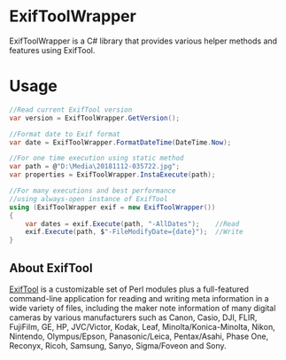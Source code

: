 # ExifToolWrapper
ExifToolWrapper is a C# library that provides various helper methods and features using ExifTool.

# Usage
```C#
//Read current ExifTool version
var version = ExifToolWrapper.GetVersion();

//Format date to Exif format
var date = ExifToolWrapper.FormatDateTime(DateTime.Now);

//For one time execution using static method
var path = @"D:\Media\20181112-035722.jpg";
var properties = ExifToolWrapper.InstaExecute(path);

//For many executions and best performance 
//using always-open instance of ExifTool
using (ExifToolWrapper exif = new ExifToolWrapper())
{
    var dates = exif.Execute(path, "-AllDates");    //Read
    exif.Execute(path, $"-FileModifyDate={date}");  //Write
}
```

## About ExifTool
[ExifTool](https://exiftool.org/) is a customizable set of Perl modules plus a full-featured
command-line application for reading and writing meta information in a wide
variety of files, including the maker note information of many digital
cameras by various manufacturers such as Canon, Casio, DJI, FLIR, FujiFilm,
GE, HP, JVC/Victor, Kodak, Leaf, Minolta/Konica-Minolta, Nikon, Nintendo,
Olympus/Epson, Panasonic/Leica, Pentax/Asahi, Phase One, Reconyx, Ricoh,
Samsung, Sanyo, Sigma/Foveon and Sony.
